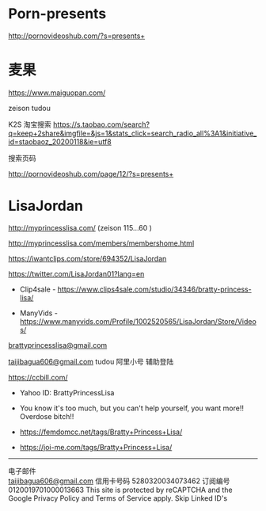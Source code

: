 # Porn-presents
http://pornovideoshub.com/?s=presents+


# 麦果
https://www.maiguopan.com/

zeison tudou

K2S 淘宝搜索
https://s.taobao.com/search?q=keep+2share&imgfile=&js=1&stats_click=search_radio_all%3A1&initiative_id=staobaoz_20200118&ie=utf8

搜索页码

http://pornovideoshub.com/page/12/?s=presents+


# LisaJordan
http://myprincesslisa.com/  (zeison 115...60 )

http://myprincesslisa.com/members/membershome.html

https://iwantclips.com/store/694352/LisaJordan 

https://twitter.com/LisaJordan01?lang=en

- Clip4sale -  https://www.clips4sale.com/studio/34346/bratty-princess-lisa/ 

- ManyVids - https://www.manyvids.com/Profile/1002520565/LisaJordan/Store/Videos/

brattyprincesslisa@gmail.com

taijibagua606@gmail.com  tudou   阿里小号 辅助登陆

https://ccbill.com/

- Yahoo ID: BrattyPrincessLisa 

- You know it's too much, but you can't help yourself, you want more!! Overdose bitch!!

- https://femdomcc.net/tags/Bratty+Princess+Lisa/

- https://joi-me.com/tags/Bratty+Princess+Lisa/


-------------------------------------------


电子邮件	
taijibagua606@gmail.com
信用卡号码
5280320034073462
订阅编号	
0120019701000013663
This site is protected by reCAPTCHA and the Google Privacy Policy and Terms of Service apply.
Skip Linked ID's

